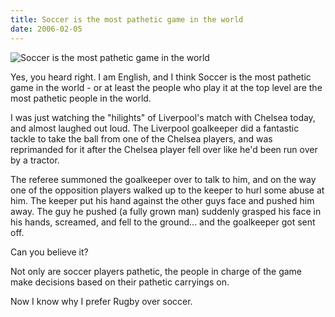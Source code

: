 ```yaml
---
title: Soccer is the most pathetic game in the world
date: 2006-02-05
---
```


![Soccer is the most pathetic game in the world](https://source.unsplash.com/dUPDhdeCN84/1600x900)

Yes, you heard right. I am English, and I think Soccer is the most pathetic game in the world - or at least the people who play it at the top level are the most pathetic people in the world.

I was just watching the "hilights" of Liverpool's match with Chelsea today, and almost laughed out loud. The Liverpool goalkeeper did a fantastic tackle to take the ball from one of the Chelsea players, and was reprimanded for it after the Chelsea player fell over like he'd been run over by a tractor.

The referee summoned the goalkeeper over to talk to him, and on the way one of the opposition players walked up to the keeper to hurl some abuse at him. The keeper put his hand against the other guys face and pushed him away. The guy he pushed (a fully grown man) suddenly grasped his face in his hands, screamed, and fell to the ground... and the goalkeeper got sent off.

Can you believe it?

Not only are soccer players pathetic, the people in charge of the game make decisions based on their pathetic carryings on.

Now I know why I prefer Rugby over soccer.